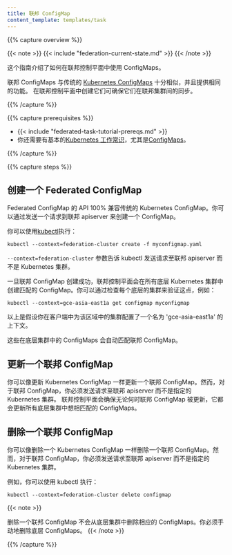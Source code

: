 ```yaml
---
title: 联邦 ConfigMap
content_template: templates/task
---
```


<!-- ---
title: Federated ConfigMap
content_template: templates/task
--- -->

{{% capture overview %}}

{{< note >}}
{{< include "federation-current-state.md" >}}
{{< /note >}}

<!-- This guide explains how to use ConfigMaps in a Federation control plane. -->

这个指南介绍了如何在联邦控制平面中使用 ConfigMaps。

<!-- Federated ConfigMaps are very similar to the traditional [Kubernetes
ConfigMaps](/docs/tasks/configure-pod-container/configure-pod-configmap/) and provide the same functionality.
Creating them in the federation control plane ensures that they are synchronized
across all the clusters in federation. -->

联邦 ConfigMaps 与传统的 [Kubernetes
ConfigMaps](/docs/tasks/configure-pod-container/configure-pod-configmap/) 十分相似，并且提供相同的功能。
在联邦控制平面中创建它们可确保它们在联邦集群间的同步。

{{% /capture %}}

{{% capture prerequisites %}}

<!-- * {{< include "federated-task-tutorial-prereqs.md" >}} -->
<!-- * You should also have a basic
[working knowledge of Kubernetes](/docs/setup/pick-right-solution/) in
general and [ConfigMaps](/docs/tasks/configure-pod-container/configure-pod-configmap/) in particular. -->

* {{< include "federated-task-tutorial-prereqs.md" >}}
* 你还需要有基本的[Kubernetes 工作常识](/docs/setup/pick-right-solution/)，尤其是[ConfigMaps](/docs/tasks/configure-pod-container/configure-pod-configmap/)。

{{% /capture %}}

{{% capture steps %}}

<!-- ## Creating a Federated ConfigMap -->

## 创建一个 Federated ConfigMap

<!-- The API for Federated ConfigMap is 100% compatible with the
API for traditional Kubernetes ConfigMap. You can create a ConfigMap by sending
a request to the federation apiserver. -->

Federated ConfigMap 的 API 100% 兼容传统的 Kubernetes ConfigMap。你可以通过发送一个请求到联邦 apiserver 来创建一个 ConfigMap。

<!-- You can do that using [kubectl](/docs/user-guide/kubectl/) by running: -->

你可以使用[kubectl](/docs/user-guide/kubectl/)执行：

``` shell
kubectl --context=federation-cluster create -f myconfigmap.yaml
```

<!-- The `--context=federation-cluster` flag tells kubectl to submit the
request to the Federation apiserver instead of sending it to a Kubernetes
cluster. -->

`--context=federation-cluster` 参数告诉 kubectl 发送请求至联邦 apiserver 而不是 Kubernetes 集群。

<!-- Once a Federated ConfigMap is created, the federation control plane will create
a matching ConfigMap in all underlying Kubernetes clusters.
You can verify this by checking each of the underlying clusters, for example: -->

一旦联邦 ConfigMap 创建成功，联邦控制平面会在所有底层 Kubernetes 集群中创建匹配的 ConfigMap。你可以通过检查每个底层的集群来验证这点，例如：

``` shell
kubectl --context=gce-asia-east1a get configmap myconfigmap
```

<!-- The above assumes that you have a context named 'gce-asia-east1a'
configured in your client for your cluster in that zone. -->

以上是假设你在客户端中为该区域中的集群配置了一个名为 'gce-asia-east1a' 的上下文。

<!-- These ConfigMaps in underlying clusters will match the Federated ConfigMap. -->
这些在底层集群中的 ConfigMaps 会自动匹配联邦 ConfigMap。


<!-- ## Updating a Federated ConfigMap -->

## 更新一个联邦 ConfigMap

<!-- You can update a Federated ConfigMap as you would update a Kubernetes
ConfigMap; however, for a Federated ConfigMap, you must send the request to
the federation apiserver instead of sending it to a specific Kubernetes cluster.
The federation control plane ensures that whenever the Federated ConfigMap is
updated, it updates the corresponding ConfigMaps in all underlying clusters to
match it. -->

你可以像更新 Kubernetes ConfigMap 一样更新一个联邦 ConfigMap。然而，对于联邦 ConfigMap，你必须发送请求至联邦 apiserver 而不是指定的 Kubernetes 集群。
联邦控制平面会确保无论何时联邦 ConfigMap 被更新，它都会更新所有底层集群中想相匹配的 ConfigMaps。

<!-- ## Deleting a Federated ConfigMap -->

## 删除一个联邦 ConfigMap

<!-- You can delete a Federated ConfigMap as you would delete a Kubernetes
ConfigMap; however, for a Federated ConfigMap, you must send the request to
the federation apiserver instead of sending it to a specific Kubernetes cluster. -->

你可以像删除一个 Kubernetes ConfigMap 一样删除一个联邦 ConfigMap。然而，对于联邦 ConfigMap，你必须发送请求至联邦 apiserver 而不是指定的 Kubernetes 集群。

<!-- For example, you can do that using kubectl by running: -->

例如，你可以使用 kubectl 执行：

```shell
kubectl --context=federation-cluster delete configmap
```

{{< note >}}
<!-- Deleting a Federated ConfigMap does not delete the corresponding ConfigMaps from underlying clusters. You must delete the underlying ConfigMaps manually. -->

删除一个联邦 ConfigMap 不会从底层集群中删除相应的 ConfigMaps。你必须手动地删除底层 ConfigMaps。
{{< /note >}}

{{% /capture %}}


